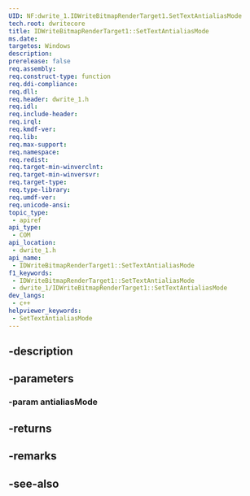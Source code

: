 ```yaml
---
UID: NF:dwrite_1.IDWriteBitmapRenderTarget1.SetTextAntialiasMode
tech.root: dwritecore
title: IDWriteBitmapRenderTarget1::SetTextAntialiasMode
ms.date: 
targetos: Windows
description: 
prerelease: false
req.assembly: 
req.construct-type: function
req.ddi-compliance: 
req.dll: 
req.header: dwrite_1.h
req.idl: 
req.include-header: 
req.irql: 
req.kmdf-ver: 
req.lib: 
req.max-support: 
req.namespace: 
req.redist: 
req.target-min-winverclnt: 
req.target-min-winversvr: 
req.target-type: 
req.type-library: 
req.umdf-ver: 
req.unicode-ansi: 
topic_type:
 - apiref
api_type:
 - COM
api_location:
 - dwrite_1.h
api_name:
 - IDWriteBitmapRenderTarget1::SetTextAntialiasMode
f1_keywords:
 - IDWriteBitmapRenderTarget1::SetTextAntialiasMode
 - dwrite_1/IDWriteBitmapRenderTarget1::SetTextAntialiasMode
dev_langs:
 - c++
helpviewer_keywords:
 - SetTextAntialiasMode
---
```


## -description

## -parameters

### -param antialiasMode

## -returns

## -remarks

## -see-also

